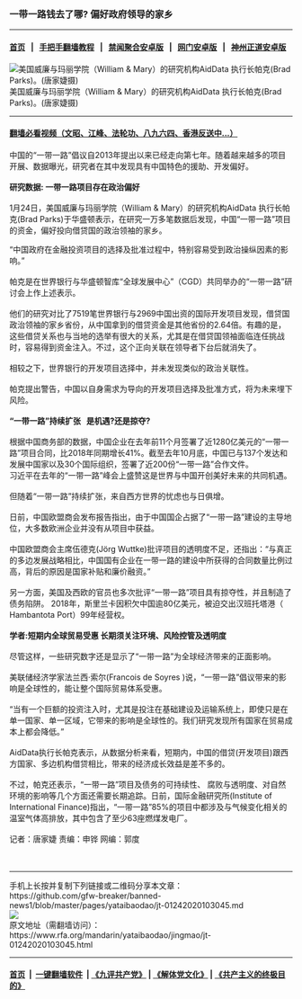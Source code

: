 ### 一带一路钱去了哪?     偏好政府领导的家乡
------------------------

#### [首页](https://github.com/gfw-breaker/banned-news1/blob/master/README.md) &nbsp;&nbsp;|&nbsp;&nbsp; [手把手翻墙教程](https://github.com/gfw-breaker/guides/wiki) &nbsp;&nbsp;|&nbsp;&nbsp; [禁闻聚合安卓版](https://github.com/gfw-breaker/bn-android) &nbsp;&nbsp;|&nbsp;&nbsp; [网门安卓版](https://github.com/oGate2/oGate) &nbsp;&nbsp;|&nbsp;&nbsp; [神州正道安卓版](https://github.com/SzzdOgate/update) 



<div id="headerimg">
 <img alt="美国威廉与玛丽学院（William &amp; Mary）的研究机构AidData 执行长帕克(Brad Parks)。(唐家婕摄)" src="https://www.rfa.org/mandarin/yataibaodao/jingmao/jt-01242020103045.html/image0.jpeg/@@images/d4fba20d-1841-4bec-b08f-69ad57ce8abf.jpeg" title="美国威廉与玛丽学院（William &amp; Mary）的研究机构AidData 执行长帕克(Brad Parks)。(唐家婕摄)"/>
 <div id="headerimgcontents">
  <div id="headerimgcaption">
   <span>
    美国威廉与玛丽学院（William &amp; Mary）的研究机构AidData 执行长帕克(Brad Parks)。(唐家婕摄)
   </span>
   <!-- zoomattribute -->
  </div>
  <!-- headerimgcaption -->
 </div>
 <!-- headerimagecontents -->
</div>

<hr/>


#### [翻墙必看视频（文昭、江峰、法轮功、八九六四、香港反送中...）](http://167.172.214.107/home.html)

<div id="storytext">
 <div>
  <div class="slot_header">
  </div>
 </div>
 <p>
  中国的“一带一路”倡议自2013年提出以来已经走向第七年。随着越来越多的项目开展、数据曝光，研究者在其中发现具有中国特色的援助、开发偏好。
  <br/>
  <br/>
  <b>
   研究数据: 一带一路项目存在政治偏好
  </b>
  <br/>
  <br/>
  1月24日，美国威廉与玛丽学院（William &amp; Mary）的研究机构AidData 执行长帕克(Brad Parks)于华盛顿表示，在研究一万多笔数据后发现，中国“一带一路”项目的资金，偏好投向借贷国的政治领袖的家乡。
 </p>
 <p>
  “中国政府在金融投资项目的选择及批准过程中，特别容易受到政治操纵因素的影响。”
  <br/>
  <br/>
  帕克是在世界银行与华盛顿智库“全球发展中心”（CGD）共同举办的“一带一路”研讨会上作上述表示。
  <br/>
  <br/>
  他们的研究对比了7519笔世界银行与2969中国出资的国际开发项目发现，借贷国政治领袖的家乡省份，从中国拿到的借贷资金是其他省份的2.64倍。有趣的是，这些借贷关系也与当地的选举有很大的关系，尤其是在借贷国领袖面临连任挑战时，容易得到资金注入。不过，这个正向关联在领导者下台后就消失了。
  <br/>
  <br/>
  相较之下，世界银行的开发项目选择中，并未发现类似的政治关联性。
  <br/>
  <br/>
  帕克提出警告，中国以自身需求为导向的开发项目选择及批准方式，将为未来埋下风险。
  <br/>
  <br/>
  <b>
   “一带一路”持续扩张   是机遇?还是掠夺?
  </b>
  <br/>
  <br/>
  根据中国商务部的数据，中国企业在去年前11个月签署了近1280亿美元的“一带一路”项目合同，比2018年同期增长41%。截至去年10月底，中国已与137个发达和发展中国家以及30个国际组织，签署了近200份“一带一路”合作文件。
  <br/>
  习近平在去年的“一带一路”峰会上盛赞这是世界与中国开创美好未来的共同机遇。
  <br/>
  <br/>
  但随着“一带一路”持续扩张，来自西方世界的忧虑也与日俱增。
  <br/>
  <br/>
  日前，中国欧盟商会发布报告指出，由于中国国企占据了“一带一路”建设的主导地位，大多数欧洲企业并没有从项目中获益。
  <br/>
  <br/>
  中国欧盟商会主席伍德克(Jörg Wuttke)批评项目的透明度不足，还指出：“与真正的多边发展战略相比，中国国有企业在一带一路的建设中所获得的合同数量比例过高，背后的原因是国家补贴和廉价融资。”
  <br/>
  <br/>
  另一方面，美国及西欧的官员也多次批评“一带一路”项目具有掠夺性，并且制造了债务陷阱。 2018年，斯里兰卡因积欠中国逾80亿美元，被迫交出汉班托塔港（ Hambantota Port）99年经营权。
  <br/>
  <br/>
  <b>
   学者:短期内全球贸易受惠 长期须关注环境、风险控管及透明度
  </b>
  <br/>
  <br/>
  尽管这样，一些研究数字还是显示了“一带一路”为全球经济带来的正面影响。
  <br/>
  <br/>
  美联储经济学家法兰西·索尔(Francois de Soyres )说，“一带一路”倡议带来的影响是全球性的，能让整个国际贸易体系受惠。
  <br/>
  <br/>
  “当有一个巨额的投资注入时，尤其是投注在基础建设及运输系统上，即使只是在单一国家、单一区域，它带来的影响是全球性的。我们研究发现所有国家在贸易成本上都会降低。”
  <br/>
  <br/>
  AidData执行长帕克表示，从数据分析来看，短期内，中国的借贷(开发项目)跟西方国家、多边机构借贷相比，带来的经济成长效益是差不多的。
  <br/>
  <br/>
  不过，帕克还表示，“一带一路”项目及债务的可持续性、 腐败与透明度、对自然环境的影响等几个方面还需要长期追踪。日前，国际金融研究所(Institute of International Finance)指出，“一带一路”85%的项目中都涉及与气候变化相关的温室气体高排放，其中包含了至少63座燃煤发电厂。
  <br/>
  <br/>
  记者：唐家婕 责编：申铧 网编：郭度
  <br/>
  <br/>
  <br/>
 </p>
</div>

<hr/>
手机上长按并复制下列链接或二维码分享本文章：<br/>
https://github.com/gfw-breaker/banned-news1/blob/master/pages/yataibaodao/jt-01242020103045.md <br/>
<a href='https://github.com/gfw-breaker/banned-news1/blob/master/pages/yataibaodao/jt-01242020103045.md'><img src='https://github.com/gfw-breaker/banned-news1/blob/master/pages/yataibaodao/jt-01242020103045.md.png'/></a> <br/>
原文地址（需翻墙访问）：https://www.rfa.org/mandarin/yataibaodao/jingmao/jt-01242020103045.html


------------------------
#### [首页](https://github.com/gfw-breaker/banned-news1/blob/master/README.md) &nbsp;|&nbsp; [一键翻墙软件](https://github.com/gfw-breaker/nogfw/blob/master/README.md) &nbsp;| [《九评共产党》](https://github.com/gfw-breaker/9ping.md/blob/master/README.md#九评之一评共产党是什么) | [《解体党文化》](https://github.com/gfw-breaker/jtdwh.md/blob/master/README.md) | [《共产主义的终极目的》](https://github.com/gfw-breaker/gczydzjmd.md/blob/master/README.md)


<img src='http://gfw-breaker.win/banned-news/pages/yataibaodao/jt-01242020103045.md' width='0px' height='0px'/>